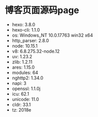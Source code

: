 # 博客页面源码page

* hexo: 3.8.0
* hexo-cli: 1.1.0
* os: Windows_NT 10.0.17763 win32 x64
* http_parser: 2.8.0
* node: 10.15.1
* v8: 6.8.275.32-node.12
* uv: 1.23.2
* zlib: 1.2.11
* ares: 1.15.0
* modules: 64
* nghttp2: 1.34.0
* napi: 3
* openssl: 1.1.0j
* icu: 62.1
* unicode: 11.0
* cldr: 33.1
* tz: 2018e